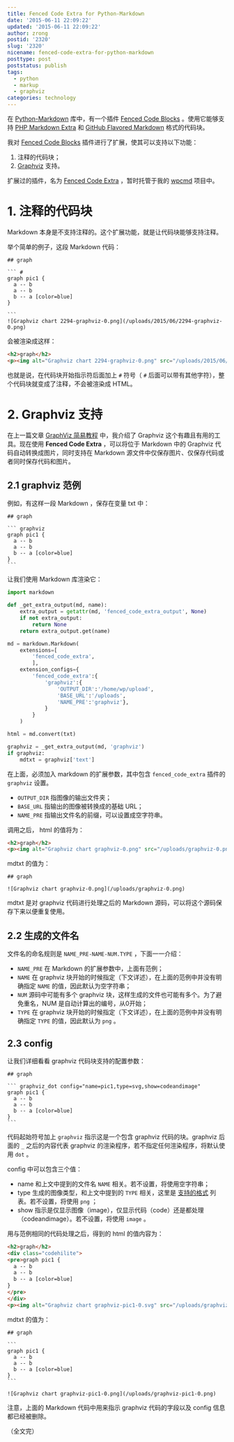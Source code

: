 ```yaml
---
title: Fenced Code Extra for Python-Markdown
date: '2015-06-11 22:09:22'
updated: '2015-06-11 22:09:22'
author: zrong
postid: '2320'
slug: '2320'
nicename: fenced-code-extra-for-python-markdown
posttype: post
poststatus: publish
tags:
  - python
  - markup
  - graphviz
categories: technology
---
```


在 [Python-Markdown][1] 库中，有一个插件 [Fenced Code Blocks][2] 。使用它能够支持 [PHP Markdown Extra][4] 和 [GitHub Flavored Markdown][3] 格式的代码块。

我对 [Fenced Code Blocks][2] 插件进行了扩展，使其可以支持以下功能：

1. 注释的代码块；
2. [Graphviz][5] 支持。

扩展过的插件，名为 [Fenced Code Extra][6] ，暂时托管于我的 [wpcmd][7] 项目中。<!--more-->

# 1. 注释的代码块

Markdown 本身是不支持注释的。这个扩展功能，就是让代码块能够支持注释。

举个简单的例子，这段 Markdown 代码：

    ## graph

    ``` #
    graph pic1 { 
      a -- b
      a -- b
      b -- a [color=blue]
    } 

    ```
    ![Graphviz chart 2294-graphviz-0.png](/uploads/2015/06/2294-graphviz-0.png)

会被渲染成这样：

``` html
<h2>graph</h2>
<p><img alt="Graphviz chart 2294-graphviz-0.png" src="/uploads/2015/06/2294-graphviz-0.png" /></p>
```

也就是说，在代码块开始指示符后面加上 `#` 符号（ `#` 后面可以带有其他字符），整个代码块就变成了注释，不会被渲染成 HTML。


<a name="graphviz"></a>

# 2. Graphviz 支持

在上一篇文章 [GraphViz 简易教程][8] 中，我介绍了 Graphviz 这个有趣且有用的工具。现在使用 **Fenced Code Extra** ，可以将位于 Markdown 中的 Graphviz 代码自动转换成图片，同时支持在 Markdown 源文件中仅保存图片、仅保存代码或者同时保存代码和图片。

## 2.1 graphviz 范例

例如，有这样一段 Markdown ，保存在变量 txt 中：

    ## graph

    ``` graphviz
    graph pic1 { 
      a -- b
      a -- b
      b -- a [color=blue]
    } 
    ```

让我们使用 Markdown 库渲染它：

``` python
import markdown

def _get_extra_output(md, name):
    extra_output = getattr(md, 'fenced_code_extra_output', None)
    if not extra_output:
        return None
    return extra_output.get(name)

md = markdown.Markdown(
    extensions=[
        'fenced_code_extra',
        ],
    extension_configs={
        'fenced_code_extra':{
            'graphviz':{
                'OUTPUT_DIR':'/home/wp/upload',
                'BASE_URL':'/uploads',
                'NAME_PRE':'graphviz'},
            }
        }
    )

html = md.convert(txt)

graphviz = _get_extra_output(md, 'graphviz')
if graphviz:
    mdtxt = graphviz['text']
```

在上面，必须加入 markdown 的扩展参数，其中包含 `fenced_code_extra` 插件的 `graphviz` 设置。

- `OUTPUT_DIR` 指图像的输出文件夹；
- `BASE_URL` 指输出的图像被转换成的基础 URL；
- `NAME_PRE` 指输出文件名的前缀，可以设置成空字符串。

调用之后， html 的值将为：

``` html
<h2>graph</h2>
<p><img alt="Graphviz chart graphviz-0.png" src="/uploads/graphviz-0.png" /></p>
```

mdtxt 的值为：

    ## graph

    ![Graphviz chart graphviz-0.png](/uploads/graphviz-0.png)

mdtxt 是对 graphviz 代码进行处理之后的 Markdown 源码，可以将这个源码保存下来以便重复使用。

## 2.2 生成的文件名

文件名的命名规则是 `NAME_PRE-NAME-NUM.TYPE` ，下面一一介绍：

- `NAME_PRE` 在 Markdown 的扩展参数中，上面有范例；
- `NAME` 在 graphviz 块开始的时候指定（下文详述），在上面的范例中并没有明确指定 `NAME` 的值，因此默认为空字符串；
- `NUM` 源码中可能有多个 graphviz 块，这样生成的文件也可能有多个。为了避免重名，NUM 是自动计算出的编号，从0开始；
- `TYPE` 在 graphviz 块开始的时候指定（下文详述），在上面的范例中并没有明确指定 `TYPE` 的值，因此默认为 `png` 。

## 2.3 config

让我们详细看看 graphviz 代码块支持的配置参数：

    ## graph

    ``` graphviz_dot config="name=pic1,type=svg,show=codeandimage"
    graph pic1 { 
      a -- b
      a -- b
      b -- a [color=blue]
    } 
    ```

代码起始符号加上 `graphviz` 指示这是一个包含 graphviz 代码的块。graphviz 后面的 `_` 之后的内容代表 graphviz 的渲染程序，若不指定任何渲染程序，将默认使用 `dot` 。

config 中可以包含三个值：

- name 和上文中提到的文件名 `NAME` 相关。若不设置，将使用空字符串；
- type 生成的图像类型，和上文中提到的 `TYPE` 相关，这里是 [支持的格式][9] 列表。若不设置，将使用 `png` ；
- show 指示是仅显示图像（image），仅显示代码（code）还是都处理（codeandimage）。若不设置，将使用 `image` 。

用与范例相同的代码处理之后，得到的 html 的值内容为：

``` html
<h2>graph</h2>
<div class="codehilite">
<pre>graph pic1 { 
  a -- b
  a -- b
  b -- a [color=blue]
} 
</pre>
</div>
<p><img alt="Graphviz chart graphviz-pic1-0.svg" src="/uploads/graphviz-pic1-0.svg" /></p>
```

mdtxt 的值为：

    ## graph

    ```
    graph pic1 { 
      a -- b
      a -- b
      b -- a [color=blue]
    } 
    ```

    ![Graphviz chart graphviz-pic1-0.png](/uploads/graphviz-pic1-0.png)

注意，上面的 Markdown 代码中用来指示 graphviz 代码的字段以及 config 信息都已经被删除。

（全文完）

[1]: https://pythonhosted.org/Markdown/
[2]: https://pythonhosted.org/Markdown/extensions/fenced_code_blocks.html
[3]: https://help.github.com/articles/github-flavored-markdown/#fenced-code-blocks
[4]: https://michelf.ca/projects/php-markdown/extra/#fenced-code-blocks
[5]: http://blog.zengrong.net/post/2294.html
[6]: https://github.com/zrong/wpcmd/blob/master/wpcmd/mde/fenced_code_extra.py
[7]: http://zengrong.net/wpcmd
[8]: http://blog.zengrong.net/post/2294.html
[9]: http://www.graphviz.org/content/output-formats

